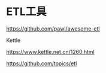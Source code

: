 # ETL工具


https://github.com/pawl/awesome-etl

Kettle

https://www.kettle.net.cn/1260.html


https://github.com/topics/etl